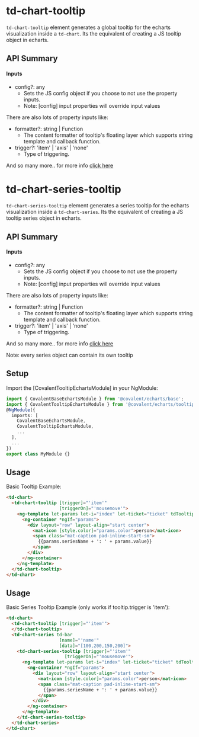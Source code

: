 # td-chart-tooltip

`td-chart-tooltip` element generates a global tooltip for the echarts visualization inside a `td-chart`. Its the equivalent of creating a JS tooltip object in echarts.

## API Summary

#### Inputs

+ config?: any
  + Sets the JS config object if you choose to not use the property inputs.
  + Note: [config] input properties will override input values

There are also lots of property inputs like:

+ formatter?: string | Function
  + The content formatter of tooltip's floating layer which supports string template and callback function.
+ trigger?: 'item' | 'axis' | 'none'
  + Type of triggering.

And so many more.. for more info [click here](https://echarts.apache.org/en/option.html#tooltip)


# td-chart-series-tooltip

`td-chart-series-tooltip` element generates a series tooltip for the echarts visualization inside a `td-chart-series`. Its the equivalent of creating a JS tooltip series object in echarts.

## API Summary

#### Inputs

+ config?: any
  + Sets the JS config object if you choose to not use the property inputs.
  + Note: [config] input properties will override input values

There are also lots of property inputs like:

+ formatter?: string | Function
  + The content formatter of tooltip's floating layer which supports string template and callback function.
+ trigger?: 'item' | 'axis' | 'none'
  + Type of triggering.

And so many more.. for more info [click here](https://echarts.apache.org/en/option.html#series-bar.tooltip)

Note: every series object can contain its own tooltip

## Setup

Import the [CovalentTooltipEchartsModule] in your NgModule:

```typescript
import { CovalentBaseEchartsModule } from '@covalent/echarts/base';
import { CovalentTooltipEchartsModule } from '@covalent/echarts/tooltip';
@NgModule({
  imports: [
    CovalentBaseEchartsModule,
    CovalentTooltipEchartsModule,
    ...
  ],
  ...
})
export class MyModule {}
```

## Usage

Basic Tooltip Example:

```html
<td-chart>
  <td-chart-tooltip [trigger]="'item'"
                    [triggerOn]="'mousemove'">
    <ng-template let-params let-i="index" let-ticket="ticket" tdTooltipFormatter>
      <ng-container *ngIf="params">
        <div layout="row" layout-align="start center">
          <mat-icon [style.color]="params.color">person</mat-icon>
          <span class="mat-caption pad-inline-start-sm">
            {{params.seriesName + ': ' + params.value}}
          </span>
        </div>
      </ng-container>
    </ng-template>
  </td-chart-tooltip>
</td-chart>
```

## Usage

Basic Series Tooltip Example (only works if tooltip.trigger is 'item'):

```html
<td-chart>
  <td-chart-tooltip [trigger]="'item'">
  </td-chart-tooltip>
  <td-chart-series td-bar
                    [name]="'name'"
                    [data]="[100,200,150,200]">
    <td-chart-series-tooltip [trigger]="'item'"
                      [triggerOn]="'mousemove'">
      <ng-template let-params let-i="index" let-ticket="ticket" tdTooltipFormatter>
        <ng-container *ngIf="params">
          <div layout="row" layout-align="start center">
            <mat-icon [style.color]="params.color">person</mat-icon>
            <span class="mat-caption pad-inline-start-sm">
              {{params.seriesName + ': ' + params.value}}
            </span>
          </div>
        </ng-container>
      </ng-template>
    </td-chart-series-tooltip>
  </td-chart-series>
</td-chart>
```
